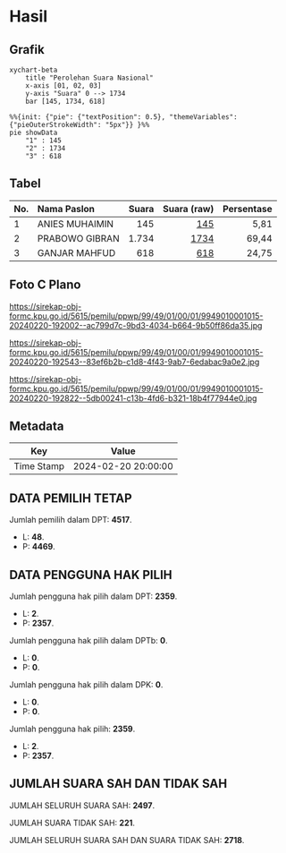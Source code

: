 # Hasil

## Grafik

```mermaid
xychart-beta
    title "Perolehan Suara Nasional"
    x-axis [01, 02, 03]
    y-axis "Suara" 0 --> 1734
    bar [145, 1734, 618]
```

```mermaid
%%{init: {"pie": {"textPosition": 0.5}, "themeVariables": {"pieOuterStrokeWidth": "5px"}} }%%
pie showData
    "1" : 145
    "2" : 1734
    "3" : 618
```

## Tabel

| No. | Nama Paslon    | Suara | Suara (raw) | Persentase |
|:--- |:-------------- | -----:| -----------:| ----------:|
| 1   | ANIES MUHAIMIN | 145   | [145][p-1]  | 5,81       |
| 2   | PRABOWO GIBRAN | 1.734 | [1734][p-2] | 69,44      |
| 3   | GANJAR MAHFUD  | 618   | [618][p-3]  | 24,75      |


[p-1]: https://github.com/gigit-pemilu/pemilu-2024/blob/main/pilpres/hitung-suara/sub/99-luar-negeri/sub/49-hong-kong-republik-rakyat-tiongkok/sub/01-hong-kong-republik-rakyat-tiongkok/sub/0001-hong-kong-republik-rakyat-tiongkok/sub/015-pos-011/sub/paslon-1.txt
[p-2]: https://github.com/gigit-pemilu/pemilu-2024/blob/main/pilpres/hitung-suara/sub/99-luar-negeri/sub/49-hong-kong-republik-rakyat-tiongkok/sub/01-hong-kong-republik-rakyat-tiongkok/sub/0001-hong-kong-republik-rakyat-tiongkok/sub/015-pos-011/sub/paslon-2.txt
[p-3]: https://github.com/gigit-pemilu/pemilu-2024/blob/main/pilpres/hitung-suara/sub/99-luar-negeri/sub/49-hong-kong-republik-rakyat-tiongkok/sub/01-hong-kong-republik-rakyat-tiongkok/sub/0001-hong-kong-republik-rakyat-tiongkok/sub/015-pos-011/sub/paslon-3.txt

## Foto C Plano

https://sirekap-obj-formc.kpu.go.id/5615/pemilu/ppwp/99/49/01/00/01/9949010001015-20240220-192002--ac799d7c-9bd3-4034-b664-9b50ff86da35.jpg

https://sirekap-obj-formc.kpu.go.id/5615/pemilu/ppwp/99/49/01/00/01/9949010001015-20240220-192543--83ef6b2b-c1d8-4f43-9ab7-6edabac9a0e2.jpg

https://sirekap-obj-formc.kpu.go.id/5615/pemilu/ppwp/99/49/01/00/01/9949010001015-20240220-192822--5db00241-c13b-4fd6-b321-18b4f77944e0.jpg


## Metadata

| Key        | Value               |
| ---------- | ------------------- |
| Time Stamp | 2024-02-20 20:00:00 |


## DATA PEMILIH TETAP

Jumlah pemilih dalam DPT: **4517**.
 * L: **48**.
 * P: **4469**.

## DATA PENGGUNA HAK PILIH

Jumlah pengguna hak pilih dalam DPT: **2359**.
 * L: **2**.
 * P: **2357**.

Jumlah pengguna hak pilih dalam DPTb: **0**.
 * L: **0**.
 * P: **0**.

Jumlah pengguna hak pilih dalam DPK: **0**.
 * L: **0**.
 * P: **0**.

Jumlah pengguna hak pilih: **2359**.
 * L: **2**.
 * P: **2357**.

## JUMLAH SUARA SAH DAN TIDAK SAH

JUMLAH SELURUH SUARA SAH: **2497**.

JUMLAH SUARA TIDAK SAH: **221**.

JUMLAH SELURUH SUARA SAH DAN SUARA TIDAK SAH: **2718**.


